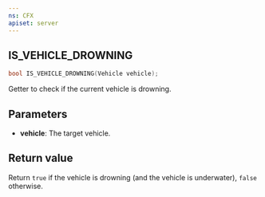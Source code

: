 ```yaml
---
ns: CFX
apiset: server
---
```

## IS_VEHICLE_DROWNING

```c
bool IS_VEHICLE_DROWNING(Vehicle vehicle);
```

Getter to check if the current vehicle is drowning.

## Parameters
* **vehicle**: The target vehicle.

## Return value
Return `true` if the vehicle is drowning (and the vehicle is underwater), `false` otherwise.